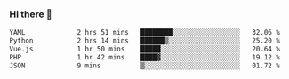 ### Hi there 👋

<!--START_SECTION:waka-->

```txt
YAML             2 hrs 51 mins   ████████░░░░░░░░░░░░░░░░░   32.06 %
Python           2 hrs 14 mins   ██████▒░░░░░░░░░░░░░░░░░░   25.20 %
Vue.js           1 hr 50 mins    █████░░░░░░░░░░░░░░░░░░░░   20.64 %
PHP              1 hr 42 mins    ████▓░░░░░░░░░░░░░░░░░░░░   19.12 %
JSON             9 mins          ▒░░░░░░░░░░░░░░░░░░░░░░░░   01.72 %
```

<!--END_SECTION:waka-->

<!--
**Jonas-VanHaeken/Jonas-VanHaeken** is a ✨ _special_ ✨ repository because its `README.md` (this file) appears on your GitHub profile.

Here are some ideas to get you started:

- 🔭 I’m currently working on ...
- 🌱 I’m currently learning ...
- 👯 I’m looking to collaborate on ...
- 🤔 I’m looking for help with ...
- 💬 Ask me about ...
- 📫 How to reach me: ...
- 😄 Pronouns: ...
- ⚡ Fun fact: ...
-->
